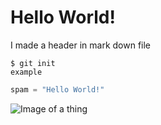 # Hello World!

I made a header in mark down file 

```
$ git init
example
```

```python
spam = "Hello World!"
```


![Image of a thing](https://octodex.github.com/images/yaktocat.png)

